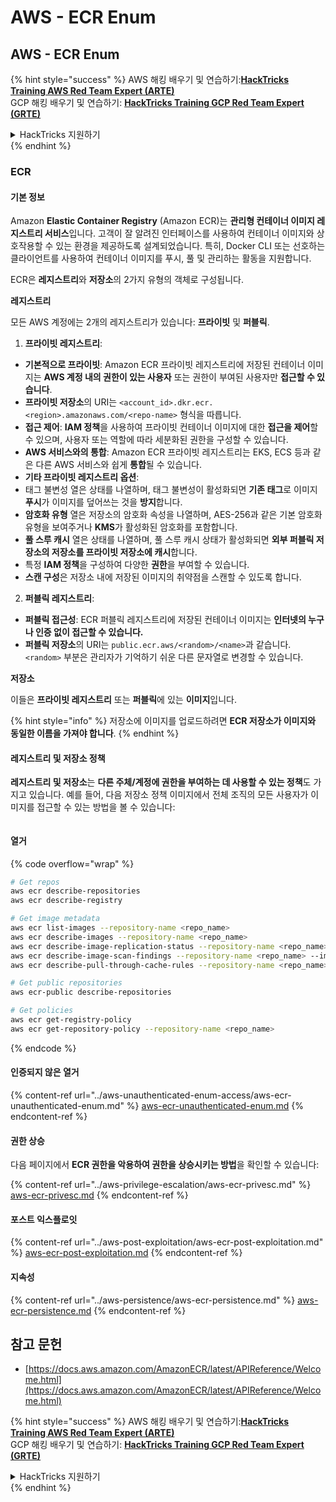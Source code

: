 # AWS - ECR Enum

## AWS - ECR Enum

{% hint style="success" %}
AWS 해킹 배우기 및 연습하기:<img src="../../../.gitbook/assets/image (1).png" alt="" data-size="line">[**HackTricks Training AWS Red Team Expert (ARTE)**](https://training.hacktricks.xyz/courses/arte)<img src="../../../.gitbook/assets/image (1).png" alt="" data-size="line">\
GCP 해킹 배우기 및 연습하기: <img src="../../../.gitbook/assets/image (2).png" alt="" data-size="line">[**HackTricks Training GCP Red Team Expert (GRTE)**<img src="../../../.gitbook/assets/image (2).png" alt="" data-size="line">](https://training.hacktricks.xyz/courses/grte)

<details>

<summary>HackTricks 지원하기</summary>

* [**구독 계획**](https://github.com/sponsors/carlospolop) 확인하기!
* **💬 [**Discord 그룹**](https://discord.gg/hRep4RUj7f) 또는 [**텔레그램 그룹**](https://t.me/peass)에 참여하거나 **Twitter**에서 **팔로우**하세요** 🐦 [**@hacktricks\_live**](https://twitter.com/hacktricks\_live)**.**
* **[**HackTricks**](https://github.com/carlospolop/hacktricks) 및 [**HackTricks Cloud**](https://github.com/carlospolop/hacktricks-cloud) 깃허브 리포지토리에 PR을 제출하여 해킹 팁을 공유하세요.**

</details>
{% endhint %}

### ECR

#### 기본 정보

Amazon **Elastic Container Registry** (Amazon ECR)는 **관리형 컨테이너 이미지 레지스트리 서비스**입니다. 고객이 잘 알려진 인터페이스를 사용하여 컨테이너 이미지와 상호작용할 수 있는 환경을 제공하도록 설계되었습니다. 특히, Docker CLI 또는 선호하는 클라이언트를 사용하여 컨테이너 이미지를 푸시, 풀 및 관리하는 활동을 지원합니다.

ECR은 **레지스트리**와 **저장소**의 2가지 유형의 객체로 구성됩니다.

**레지스트리**

모든 AWS 계정에는 2개의 레지스트리가 있습니다: **프라이빗** 및 **퍼블릭**.

1. **프라이빗 레지스트리**:

* **기본적으로 프라이빗**: Amazon ECR 프라이빗 레지스트리에 저장된 컨테이너 이미지는 **AWS 계정 내의 권한이 있는 사용자** 또는 권한이 부여된 사용자만 **접근할 수 있습니다**.
* **프라이빗 저장소**의 URI는 `<account_id>.dkr.ecr.<region>.amazonaws.com/<repo-name>` 형식을 따릅니다.
* **접근 제어**: **IAM 정책**을 사용하여 프라이빗 컨테이너 이미지에 대한 **접근을 제어**할 수 있으며, 사용자 또는 역할에 따라 세분화된 권한을 구성할 수 있습니다.
* **AWS 서비스와의 통합**: Amazon ECR 프라이빗 레지스트리는 EKS, ECS 등과 같은 다른 AWS 서비스와 쉽게 **통합**될 수 있습니다.
* **기타 프라이빗 레지스트리 옵션**:
* 태그 불변성 열은 상태를 나열하며, 태그 불변성이 활성화되면 **기존 태그**로 이미지 **푸시**가 이미지를 덮어쓰는 것을 **방지**합니다.
* **암호화 유형** 열은 저장소의 암호화 속성을 나열하며, AES-256과 같은 기본 암호화 유형을 보여주거나 **KMS**가 활성화된 암호화를 포함합니다.
* **풀 스루 캐시** 열은 상태를 나열하며, 풀 스루 캐시 상태가 활성화되면 **외부 퍼블릭 저장소의 저장소를 프라이빗 저장소에 캐시**합니다.
* 특정 **IAM 정책**을 구성하여 다양한 **권한**을 부여할 수 있습니다.
* **스캔 구성**은 저장소 내에 저장된 이미지의 취약점을 스캔할 수 있도록 합니다.

2. **퍼블릭 레지스트리**:

* **퍼블릭 접근성**: ECR 퍼블릭 레지스트리에 저장된 컨테이너 이미지는 **인터넷의 누구나 인증 없이 접근할 수 있습니다.**
* **퍼블릭 저장소**의 URI는 `public.ecr.aws/<random>/<name>`과 같습니다. `<random>` 부분은 관리자가 기억하기 쉬운 다른 문자열로 변경할 수 있습니다.

**저장소**

이들은 **프라이빗 레지스트리** 또는 **퍼블릭**에 있는 **이미지**입니다.

{% hint style="info" %}
저장소에 이미지를 업로드하려면 **ECR 저장소가 이미지와 동일한 이름을 가져야 합니다**.
{% endhint %}

#### 레지스트리 및 저장소 정책

**레지스트리 및 저장소**는 **다른 주체/계정에 권한을 부여하는 데 사용할 수 있는 정책**도 가지고 있습니다. 예를 들어, 다음 저장소 정책 이미지에서 전체 조직의 모든 사용자가 이미지를 접근할 수 있는 방법을 볼 수 있습니다:

<figure><img src="../../../.gitbook/assets/image (280).png" alt=""><figcaption></figcaption></figure>

#### 열거

{% code overflow="wrap" %}
```bash
# Get repos
aws ecr describe-repositories
aws ecr describe-registry

# Get image metadata
aws ecr list-images --repository-name <repo_name>
aws ecr describe-images --repository-name <repo_name>
aws ecr describe-image-replication-status --repository-name <repo_name> --image-id <image_id>
aws ecr describe-image-scan-findings --repository-name <repo_name> --image-id <image_id>
aws ecr describe-pull-through-cache-rules --repository-name <repo_name> --image-id <image_id>

# Get public repositories
aws ecr-public describe-repositories

# Get policies
aws ecr get-registry-policy
aws ecr get-repository-policy --repository-name <repo_name>
```
{% endcode %}

#### 인증되지 않은 열거

{% content-ref url="../aws-unauthenticated-enum-access/aws-ecr-unauthenticated-enum.md" %}
[aws-ecr-unauthenticated-enum.md](../aws-unauthenticated-enum-access/aws-ecr-unauthenticated-enum.md)
{% endcontent-ref %}

#### 권한 상승

다음 페이지에서 **ECR 권한을 악용하여 권한을 상승시키는 방법**을 확인할 수 있습니다:

{% content-ref url="../aws-privilege-escalation/aws-ecr-privesc.md" %}
[aws-ecr-privesc.md](../aws-privilege-escalation/aws-ecr-privesc.md)
{% endcontent-ref %}

#### 포스트 익스플로잇

{% content-ref url="../aws-post-exploitation/aws-ecr-post-exploitation.md" %}
[aws-ecr-post-exploitation.md](../aws-post-exploitation/aws-ecr-post-exploitation.md)
{% endcontent-ref %}

#### 지속성

{% content-ref url="../aws-persistence/aws-ecr-persistence.md" %}
[aws-ecr-persistence.md](../aws-persistence/aws-ecr-persistence.md)
{% endcontent-ref %}

## 참고 문헌

* [https://docs.aws.amazon.com/AmazonECR/latest/APIReference/Welcome.html](https://docs.aws.amazon.com/AmazonECR/latest/APIReference/Welcome.html)

{% hint style="success" %}
AWS 해킹 배우기 및 연습하기:<img src="../../../.gitbook/assets/image (1).png" alt="" data-size="line">[**HackTricks Training AWS Red Team Expert (ARTE)**](https://training.hacktricks.xyz/courses/arte)<img src="../../../.gitbook/assets/image (1).png" alt="" data-size="line">\
GCP 해킹 배우기 및 연습하기: <img src="../../../.gitbook/assets/image (2).png" alt="" data-size="line">[**HackTricks Training GCP Red Team Expert (GRTE)**<img src="../../../.gitbook/assets/image (2).png" alt="" data-size="line">](https://training.hacktricks.xyz/courses/grte)

<details>

<summary>HackTricks 지원하기</summary>

* [**구독 계획**](https://github.com/sponsors/carlospolop) 확인하기!
* **💬 [**Discord 그룹**](https://discord.gg/hRep4RUj7f) 또는 [**텔레그램 그룹**](https://t.me/peass)에 참여하거나 **Twitter** 🐦 [**@hacktricks\_live**](https://twitter.com/hacktricks\_live)**를 팔로우하세요.**
* **[**HackTricks**](https://github.com/carlospolop/hacktricks) 및 [**HackTricks Cloud**](https://github.com/carlospolop/hacktricks-cloud) GitHub 리포지토리에 PR을 제출하여 해킹 팁을 공유하세요.**

</details>
{% endhint %}
